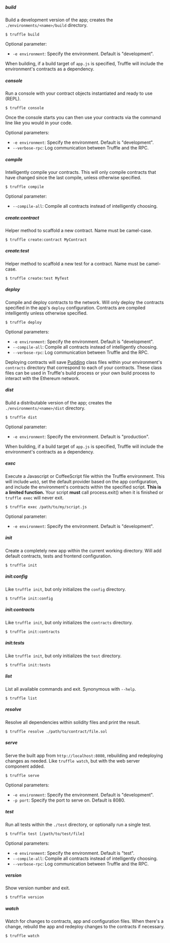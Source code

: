 ##### build           

Build a development version of the app; creates the `./environments/<name>/build` directory.

```
$ truffle build
```

Optional parameter:

* `-e environment`: Specify the environment. Default is "development".

When building, if a build target of `app.js` is specified, Truffle will include the environment's contracts as a dependency.

##### console

Run a console with your contract objects instantiated and ready to use (REPL).

```
$ truffle console
```

Once the console starts you can then use your contracts via the command line like you would in your code.

Optional parameters:

* `-e environment`: Specify the environment. Default is "development".
* `--verbose-rpc`: Log communication between Truffle and the RPC.

##### compile

Intelligently compile your contracts. This will only compile contracts that have changed since the last compile, unless otherwise specified.

```
$ truffle compile
```

Optional parameter:

* `--compile-all`: Compile all contracts instead of intelligently choosing.

##### create:contract

Helper method to scaffold a new contract. Name must be camel-case.

```
$ truffle create:contract MyContract
```

##### create:test

Helper method to scaffold a new test for a contract. Name must be camel-case.

```
$ truffle create:test MyTest
```

##### deploy

Compile and deploy contracts to the network. Will only deploy the contracts specified in the app's `deploy` configuration. Contracts are compiled intelligently unless otherwise specified.

```
$ truffle deploy
```

Optional parameters:

* `-e environment`: Specify the environment. Default is "development".
* `--compile-all`: Compile all contracts instead of intelligently choosing.
* `--verbose-rpc`: Log communication between Truffle and the RPC.

Deploying contracts will save [Pudding](https://github.com/ConsenSys/ether-pudding) class files within your environment's `contracts` directory that correspond to each of your contracts. These class files can be used in Truffle's build process or your own build process to interact with the Ethereum network.

##### dist           

Build a distributable version of the app; creates the `./environments/<name>/dist` directory.

```
$ truffle dist
```

Optional parameter:

* `-e environment`: Specify the environment. Default is "production".

When building, if a build target of `app.js` is specified, Truffle will include the environment's contracts as a dependency.

##### exec

Execute a Javascript or CoffeeScript file within the Truffle environment. This will include `web3`, set the default provider based on the app configuration, and include the environment's contracts within the specified script. **This is a limited function.** Your script **must** call process.exit() when it is finished or `truffle exec` will never exit.

```
$ truffle exec /path/to/my/script.js
```

Optional parameter:

* `-e environment`: Specify the environment. Default is "development".

##### init

Create a completely new app within the current working directory. Will add default contracts, tests and frontend configuration.

```
$ truffle init
```

##### init:config

Like `truffle init`, but only initializes the `config` directory.

```
$ truffle init:config
```

##### init:contracts

Like `truffle init`, but only initializes the `contracts` directory.

```
$ truffle init:contracts
```

##### init:tests

Like `truffle init`, but only initializes the `test` directory.

```
$ truffle init:tests
```

##### list

List all available commands and exit. Synonymous with `--help`.

```
$ truffle list
```

##### resolve

Resolve all dependencies within solidity files and print the result.

```
$ truffle resolve ./path/to/contract/file.sol
```

##### serve

Serve the built app from `http://localhost:8080`, rebuilding and redeploying changes as needed. Like `truffle watch`, but with the web server component added.

```
$ truffle serve
```

Optional parameters:

* `-e environment`: Specify the environment. Default is "development".
* `-p port`: Specify the port to serve on. Default is 8080.

##### test

Run all tests within the `./test` directory, or optionally run a single test.

```
$ truffle test [/path/to/test/file]
```

Optional parameters:

* `-e environment`: Specify the environment. Default is "test".
* `--compile-all`: Compile all contracts instead of intelligently choosing.
* `--verbose-rpc`: Log communication between Truffle and the RPC.

##### version

Show version number and exit.

```
$ truffle version
```

##### watch

Watch for changes to contracts, app and configuration files. When there's a change, rebuild the app and redeploy changes to the contracts if necessary.

```
$ truffle watch
```
